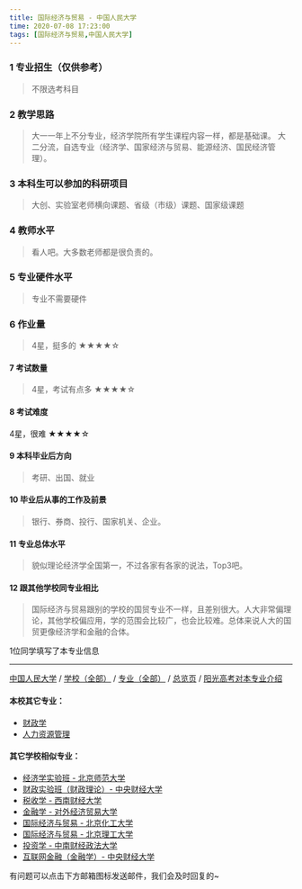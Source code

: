 ```yaml
---
title: 国际经济与贸易 - 中国人民大学
time: 2020-07-08 17:23:00
tags: [国际经济与贸易,中国人民大学]
---
```

### 1 专业招生（仅供参考）  
> 不限选考科目 


### 2 教学思路
> 大一一年上不分专业，经济学院所有学生课程内容一样，都是基础课。
大二分流，自选专业（经济学、国家经济与贸易、能源经济、国民经济管理）。


### 3 本科生可以参加的科研项目
>  大创、实验室老师横向课题、省级（市级）课题、国家级课题


### 4 教师水平
> 看人吧。大多数老师都是很负责的。


### 5 专业硬件水平
> 专业不需要硬件


### 6 作业量
>4星，挺多的
★★★★☆


#### 7 考试数量
>4星，考试有点多
★★★★☆


#### 8 考试难度
> 
4星，很难
★★★★☆


#### 9 本科毕业后方向
> 考研、出国、就业


#### 10 毕业后从事的工作及前景
> 银行、券商、投行、国家机关、企业。


#### 11 专业总体水平
> 貌似理论经济学全国第一，不过各家有各家的说法，Top3吧。


#### 12 跟其他学校同专业相比
> 国际经济与贸易跟别的学校的国贸专业不一样，且差别很大。人大非常偏理论，其他学校偏应用，学的范围会比较广，也会比较难。总体来说人大的国贸更像经济学和金融的合体。


1位同学填写了本专业信息
***
[中国人民大学](https://univgo.github.io/2020/07/08/中国人民大学) / [学校（全部）](https://univgo.github.io/2020/07/09/学校汇总页) / [专业（全部）](https://univgo.github.io/2020/07/09/专业汇总页) / [总览页](https://univgo.github.io/2020/07/09/总览) / [阳光高考对本专业介绍](http://gaokao.chsi.com.cn/sch/zyk/view.do?schId=73394522&specId=73381083
)
#### 本校其它专业：
- [财政学](https://univgo.github.io/2020/07/08/财政学%20-%20中国人民大学)
- [人力资源管理](https://univgo.github.io/2020/07/08/人力资源管理%20-%20中国人民大学)

#### 其它学校相似专业：
- [经济学实验班 - 北京师范大学](https://univgo.github.io/2020/07/08/经济学实验班%20-%20北京师范大学)
- [财政实验班（财政理论）- 中央财经大学](https://univgo.github.io/2020/07/08/财政实验班（财政理论）-%20%20中央财经大学)
- [税收学 - 西南财经大学](https://univgo.github.io/2020/07/08/税收学%20-%20西南财经大学)
- [金融学 - 对外经济贸易大学](https://univgo.github.io/2020/07/08/金融学%20-%20对外经济贸易大学)
- [国际经济与贸易 - 北京化工大学](https://univgo.github.io/2020/07/08/国际经济与贸易%20-%20北京化工大学)
- [国际经济与贸易 - 北京理工大学](https://univgo.github.io/2020/07/08/国际经济与贸易%20-%20北京理工大学)
- [投资学 - 中南财经政法大学](https://univgo.github.io/2020/07/08/投资学%20-%20中南财经政法大学)
- [互联网金融（金融学）- 中央财经大学](https://univgo.github.io/2020/07/08/互联网金融（金融学）-%20%20中央财经大学)

有问题可以点击下方邮箱图标发送邮件，我们会及时回复的~